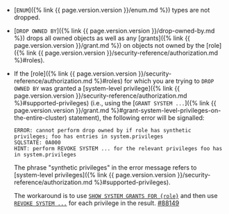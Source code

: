 - [`ENUM`]({% link {{ page.version.version }}/enum.md %}) types are not dropped.
- [`DROP OWNED BY`]({% link {{ page.version.version }}/drop-owned-by.md %}) drops all owned objects as well as any [grants]({% link {{ page.version.version }}/grant.md %}) on objects not owned by the [role]({% link {{ page.version.version }}/security-reference/authorization.md %}#roles).
- If the [role]({% link {{ page.version.version }}/security-reference/authorization.md %}#roles) for which you are trying to `DROP OWNED BY` was granted a [system-level privilege]({% link {{ page.version.version }}/security-reference/authorization.md %}#supported-privileges) (i.e., using the [`GRANT SYSTEM ...`]({% link {{ page.version.version }}/grant.md %}#grant-system-level-privileges-on-the-entire-cluster) statement), the following error will be signalled:

    ~~~
    ERROR: cannot perform drop owned by if role has synthetic privileges; foo has entries in system.privileges
    SQLSTATE: 0A000
    HINT: perform REVOKE SYSTEM ... for the relevant privileges foo has in system.privileges
    ~~~

    The phrase "synthetic privileges" in the error message refers to [system-level privileges]({% link {{ page.version.version }}/security-reference/authorization.md %}#supported-privileges).

    The workaround is to use [`SHOW SYSTEM GRANTS FOR {role}`](show-system-grants.html) and then use [`REVOKE SYSTEM ...`](revoke.html#revoke-system-level-privileges-on-the-entire-cluster) for each privilege in the result. [#88149](https://github.com/cockroachdb/cockroach/issues/88149)
